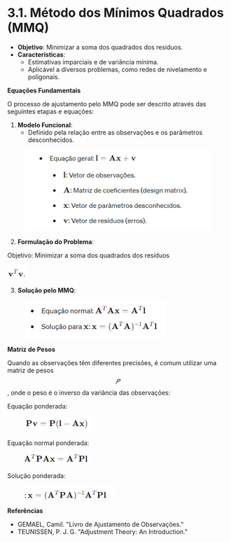 # 3.1. Método dos Mínimos Quadrados (MMQ)

* **Objetivo**: Minimizar a soma dos quadrados dos resíduos.
* **Características**:
  * Estimativas imparciais e de variância mínima.
  * Aplicável a diversos problemas, como redes de nivelamento e poligonais.

**Equações Fundamentais**

O processo de ajustamento pelo MMQ pode ser descrito através das seguintes etapas e equações:

1. **Modelo Funcional**:
   * Definido pela relação entre as observações e os parâmetros desconhecidos.

<figure><img src="../.gitbook/assets/image (2) (1) (1) (1) (1) (1) (1) (1).png" alt=""><figcaption></figcaption></figure>

2. **Formulação do Problema**:

Objetivo: Minimizar a soma dos quadrados dos resíduos&#x20;

![](<../.gitbook/assets/image (1) (1) (1) (1) (1) (1) (1) (1) (1) (1) (1) (1) (1).png>)

3. **Solução pelo MMQ**:

<figure><img src="../.gitbook/assets/image (2) (1) (1) (1) (1) (1) (1) (1) (1).png" alt=""><figcaption></figcaption></figure>

**Matriz de Pesos**

Quando as observações têm diferentes precisões, é comum utilizar uma matriz de pesos $$𝑃$$, onde o peso é o inverso da variância das observações:

Equação ponderada:

<figure><img src="../.gitbook/assets/image (3) (1) (1) (1) (1) (1).png" alt=""><figcaption></figcaption></figure>

Equação normal ponderada:

<figure><img src="../.gitbook/assets/image (4) (1) (1).png" alt=""><figcaption></figcaption></figure>

Solução ponderada:

<figure><img src="../.gitbook/assets/image (5) (1) (1).png" alt=""><figcaption></figcaption></figure>

**Referências**

* GEMAEL, Camil. "Livro de Ajustamento de Observações."
* TEUNISSEN, P. J. G. "Adjustment Theory: An Introduction."
